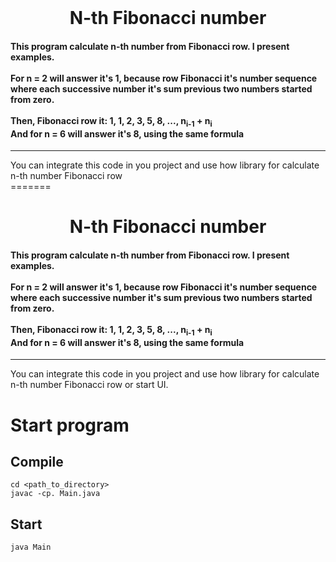 <br/>
<div>
	<center>
		<h1>N-th Fibonacci number</h1>
	</center>
	<h4>This program calculate n-th number from Fibonacci row. I present examples.<br/><br/>
		For n = 2 will answer it's 1, because row Fibonacci it's number sequence where each successive number it's sum previous two numbers started from zero.<br/><br/>
		Then, Fibonacci row it: 1, 1, 2, 3, 5, 8, ..., n<sub>i-1</sub> + n<sub>i</sub> <br/>
		And for n = 6 will answer it's 8, using the same formula
	</h4>
	<hr/>
	You can integrate this code in you project and use how library for calculate n-th number Fibonacci row
</div>
=======
<br/>
<div>
	<center>
		<h1>N-th Fibonacci number</h1>
	</center>
	<h4>This program calculate n-th number from Fibonacci row. I present examples.<br/><br/>
		For n = 2 will answer it's 1, because row Fibonacci it's number sequence where each successive number it's sum previous two numbers started from zero.<br/><br/>
		Then, Fibonacci row it: 1, 1, 2, 3, 5, 8, ..., n<sub>i-1</sub> + n<sub>i</sub> <br/>
		And for n = 6 will answer it's 8, using the same formula
	</h4>
	<hr/>
	You can integrate this code in you project and use how library for calculate n-th number Fibonacci row or start UI.
	<h1>Start program</h1>
	<h2>Compile</h2>
	<code>cd &lt;path_to_directory&gt;</code><br/>
	<code>javac -cp. Main.java</code>
 	<h2>Start</h2>
  	<code>java Main</code><br/>
</div>